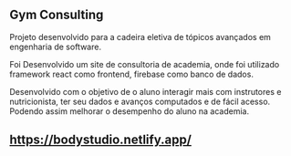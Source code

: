 ## Gym Consulting

Projeto desenvolvido para a cadeira eletiva de tópicos avançados em engenharia de software.

Foi Desenvolvido um site de consultoria de academia, onde foi utilizado framework react como frontend, firebase como banco de dados. 

Desenvolvido com o objetivo de o aluno interagir mais com instrutores e nutricionista, ter seu dados e avanços computados e de fácil acesso. Podendo assim melhorar o  desempenho do aluno na academia.

## https://bodystudio.netlify.app/
